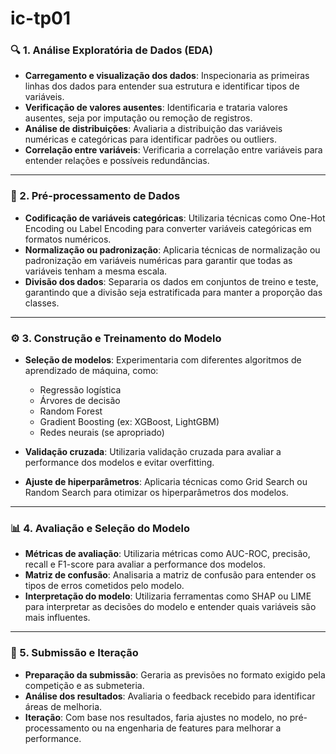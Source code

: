 # ic-tp01

### 🔍 1. Análise Exploratória de Dados (EDA)

* **Carregamento e visualização dos dados**: Inspecionaria as primeiras linhas dos dados para entender sua estrutura e identificar tipos de variáveis.
* **Verificação de valores ausentes**: Identificaria e trataria valores ausentes, seja por imputação ou remoção de registros.
* **Análise de distribuições**: Avaliaria a distribuição das variáveis numéricas e categóricas para identificar padrões ou outliers.
* **Correlação entre variáveis**: Verificaria a correlação entre variáveis para entender relações e possíveis redundâncias.

---

### 🧹 2. Pré-processamento de Dados

* **Codificação de variáveis categóricas**: Utilizaria técnicas como One-Hot Encoding ou Label Encoding para converter variáveis categóricas em formatos numéricos.
* **Normalização ou padronização**: Aplicaria técnicas de normalização ou padronização em variáveis numéricas para garantir que todas as variáveis tenham a mesma escala.
* **Divisão dos dados**: Separaria os dados em conjuntos de treino e teste, garantindo que a divisão seja estratificada para manter a proporção das classes.

---

### ⚙️ 3. Construção e Treinamento do Modelo

* **Seleção de modelos**: Experimentaria com diferentes algoritmos de aprendizado de máquina, como:

  * Regressão logística
  * Árvores de decisão
  * Random Forest
  * Gradient Boosting (ex: XGBoost, LightGBM)
  * Redes neurais (se apropriado)
* **Validação cruzada**: Utilizaria validação cruzada para avaliar a performance dos modelos e evitar overfitting.
* **Ajuste de hiperparâmetros**: Aplicaria técnicas como Grid Search ou Random Search para otimizar os hiperparâmetros dos modelos.

---

### 📊 4. Avaliação e Seleção do Modelo

* **Métricas de avaliação**: Utilizaria métricas como AUC-ROC, precisão, recall e F1-score para avaliar a performance dos modelos.
* **Matriz de confusão**: Analisaria a matriz de confusão para entender os tipos de erros cometidos pelo modelo.
* **Interpretação do modelo**: Utilizaria ferramentas como SHAP ou LIME para interpretar as decisões do modelo e entender quais variáveis são mais influentes.

---

### 🚀 5. Submissão e Iteração

* **Preparação da submissão**: Geraria as previsões no formato exigido pela competição e as submeteria.
* **Análise dos resultados**: Avaliaria o feedback recebido para identificar áreas de melhoria.
* **Iteração**: Com base nos resultados, faria ajustes no modelo, no pré-processamento ou na engenharia de features para melhorar a performance.
